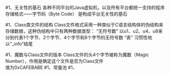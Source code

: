 #1、无关性的基石
    各种不同平台的Java虚拟机，以及所有平台都统一支持的程序存储格式——字节码（Byte Code）
    是构成平台无关性的基石
    
#1、Class类文件的结构
    Class文件格式采用一种类似于C语言结构体的伪结构来存储数据，这种伪结构中只有两种数据类型：
        “无符号数”  以u1、u2、u4、u8来分别代表1个字节、2个字节、4个字节和8个字节的无符号数
        “表”       习惯性地以“_info”结尾
        
#1、魔数与Class文件的版本
    Class文件的头4个字节被称为魔数（Magic Number），作用是确定这个文件是否为Class文件           
        值为0xCAFEBABE
#1、常量池
#1、

